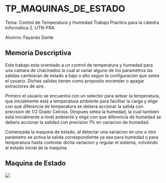 # TP_MAQUINAS_DE_ESTADO
Tema: Control de Temperatura y Humedad
Trabajo Practico para la cátedra Informática 2. UTN-FRA

Alumno: Fayanás Dante


## Memoria Descriptiva

Este trabajo esta orientado a un control de temperatura y humedad para una camara de chacinados la cual al variar alguno de los parametros las salidas cambiaran de estado a bajo o alto segun la configuración que setee el usuario. Dichas salidas tienen como proposito encender o apagar extractores de aire.

Primero el usuario se encuentra con un selector para setear la temperatura, que inicialmente está a temperatura ambiente para facilitar la carga y elige con que diferencia de temperatura se debera accionar la salida con precision de 1/2 Grado Celcius. Despues setea la humedad, la cual tambien esta inicialmente a nivel ambiente y elige con que diferencia de humedad se debera accionar la salidad con precision 1% en variacion de humedad.

Comenzada la maquina de estado, al detectar una variacion en uno u otro parametro se activa la salida correspondiente ya sea para humedad o para temperatura hasta controlar dicha variacion y regular el sistema, volviendo al estado inicial de la maquina. 

## Maquina de Estado

![](https://cdn.discordapp.com/attachments/729481473752694969/747258768617767014/Diagrama_Maquina_de_Estado.jpg)
